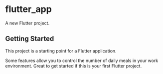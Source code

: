 # flutter_app

A new Flutter project.

## Getting Started

This project is a starting point for a Flutter application.

Some features allow you to control the number of daily meals in your work environment. Great to get started if this is your first Flutter project.
